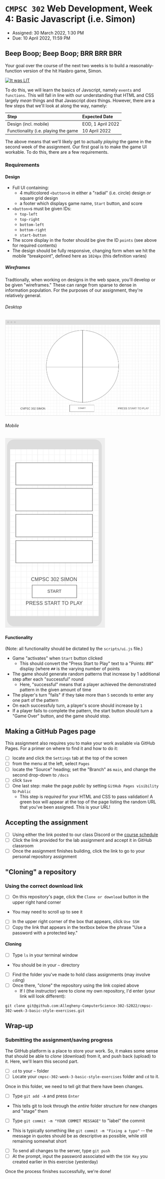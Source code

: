 # `CMPSC 302` Web Development, Week 4: Basic Javascript (i.e. Simon)

* Assigned: 30 March 2022, 1:30 PM
* Due: 10 April 2022, 11:59 PM

## Beep Boop; Beep Boop; BRR BRR BRR

Your goal over the course of the next two weeks is to build a reasonably-function version of the hit Hasbro game, Simon.

[![It was LIT](https://img.youtube.com/vi/G6p7zRsECaI/maxresdefault.jpg)](https://www.youtube.com/watch?v=G6p7zRsECaI)

To do this, we will learn the basics of Javscript, namely `events` and `functions`. This will fall in line with our understanding
that HTML and CSS largely _mean_ things and that Javascript _does_ things. However, there are a few steps that we'll look at along
the way, namely:

|Step |Expected Date |
|:----|:-------------|
|Design (incl. mobile)| EOD, 1 April 2022 |
|Functionality (i.e. playing the game| 10 April 2022 |

The above means that we'll likely get to actually _playing_ the game in the second week of the assignment. Our first goal is to
make the game UI workable. To do this, there are a few requirements.

### Requirements

#### Design

* Full UI containing:
  * 4 multicolored `<button>`s in either a "radial" (i.e. circle) design _or_ square grid design
  * a footer which displays game name, `Start` button, and score
* `<button>`s must be given IDs:
  * `top-left`
  * `top-right`
  * `bottom-left`
  * `bottom-right`
  * `start-button`
* The score display in the footer should be give the ID `points` (see above for required contents)
* The design should be fully responsive, changing form when we hit the mobile "breakpoint", defined here as `1024px` (this definition varies)

##### Wireframes

Tradtionally, when working on designs in the web space, you'll develop or be given "wireframes." These can range from sparse to dense in 
information population. For the purposes of our assignment, they're relatively general.

###### Desktop

![On yr main](https://raw.githubusercontent.com/Allegheny-ComputerScience-302-S2022/cmpsc-302-week-4-basic-javascript-solution/media/media/desktop-wireframe.png)

###### Mobile

![On the Go](https://raw.githubusercontent.com/Allegheny-ComputerScience-302-S2022/cmpsc-302-week-4-basic-javascript-solution/media/media/mobile-wireframe.png)

#### Functionality

(Note: all functionality should be dictated by the `scripts/ui.js` file.)

* Game "activates" when `Start` button clicked
  * This should convert the "Press Start to Play" text to a "Points: ##" display (where `##` is the varying number of points
* The game should generate random patterns that increase by 1 additional step after each "successful" round
  * Here, "successful" means that a player achieved the demonstrated pattern in the given amount of time
* The player's turn "fails" if they take more than `5` seconds to enter any one part of the pattern
* On each successfuly turn, a player's score should increase by `1`
* If a player fails to complete the pattern, the start button should turn a "Game Over" button, and the game should stop.

## Making a GitHub Pages page

This assignment also requires you to make your work available via GitHub Pages. For a primer on where to find it
and how to do it:

- [ ] locate and click the `Settings` tab at the top of the screen
- [ ] from the menu at the left, select `Pages`
- [ ] locate the "Source" heading; set the "Branch" as `main`, and change the second drop-down to `/docs`
- [ ] click `Save`
- [ ] One last step: make the page _public_ by setting `GitHub Pages visibility` to `Public`
  * This step is _required_ for your HTML and CSS to pass validation!
A green box will appear at the top of the page listing the random URL that you've been assigned. This is your
URL!

## Accepting the assignment

- [ ] Using either the link posted to our class Discord or the [course schedule](https://cmpsc302.chompe.rs)
- [ ] Click the link provided for the lab assignment and accept it in GitHub classroom
- [ ] Once the assignment finishes building, click the link to go to your personal repository assignment

## "Cloning" a repository

### Using the correct download link

- [ ] On this repository's page, click the `Clone or download` button in the upper right hand corner
* You may need to scroll up to see it
- [ ] In the upper right corner of the box that appears, click `Use SSH`
- [ ] Copy the link that appears in the textbox below the phrase "Use a password with a protected key."

#### Cloning

* [ ] Type `ls` in your terminal window
* You should be in your `~` directory
- [ ] Find the folder you've made to hold class assignments (may involve `cd`ing)
- [ ] Once there, "clone" the repository using the link copied above
  * If I (the instructor) were to clone my own repository, I'd enter (your link will look different):

```
git clone git@github.com:Allegheny-ComputerScience-302-S2022/cmpsc-302-week-3-basic-style-exercises.git
```

## Wrap-up

### Submitting the assignment/saving progress

The GitHub platform is a place to store your work. So, it makes some sense that should be able to _clone_ (download) from it, and push back (upload) to it. Here, we'll learn this second part.

- [ ] `cd` to your `~` folder
- [ ] Locate your `cmpsc-302-week-3-basic-style-exercises` folder and `cd` to it.

Once in this folder, we need to tell git that there have been changes.

- [ ] Type `git add -A` and press `Enter`
* This tells git to look through the _entire_ folder structure for new changes and "stage" them

- [ ] Type `git commit -m "YOUR COMMIT MESSAGE"` to "label" the commit
* This is typically something like `git commit -m "Fixing a typo"` -- the message in quotes should be as descriptive as possible, while still remaining somewhat short

- [ ] To send all changes to the server, type `git push`
- [ ] At the prompt, input the password associated with the `SSH Key` you created earlier in this exercise (yesterday)

Once the process finishes successfully, we're done!
